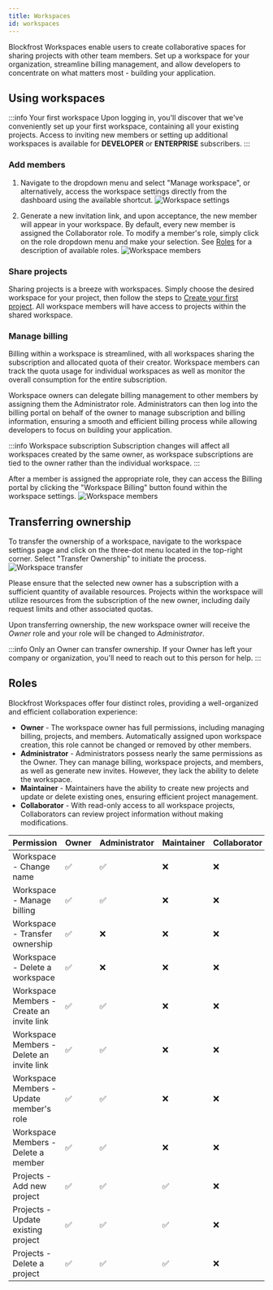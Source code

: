 ```yaml
---
title: Workspaces
id: workspaces
---
```


Blockfrost Workspaces enable users to create collaborative spaces for sharing projects with other team members. Set up a workspace for your organization, streamline billing management, and allow developers to concentrate on what matters most - building your application.

## Using workspaces

:::info Your first workspace
Upon logging in, you'll discover that we've conveniently set up your first workspace, containing all your existing projects. Access to inviting new members or setting up additional workspaces is available for **DEVELOPER** or **ENTERPRISE** subscribers.
:::

### Add members

1. Navigate to the dropdown menu and select "Manage workspace", or alternatively, access the workspace settings directly from the dashboard using the available shortcut.
   ![Workspace settings](/img/workspaces/dashboard-workspace-settings-shortcut.png)

2. Generate a new invitation link, and upon acceptance, the new member will appear in your workspace. By default, every new member is assigned the Collaborator role. To modify a member's role, simply click on the role dropdown menu and make your selection. See [Roles](#roles) for a description of available roles.
   ![Workspace members](/img/workspaces/members.png)

### Share projects

Sharing projects is a breeze with workspaces. Simply choose the desired workspace for your project, then follow the steps to [Create your first project](/overview/getting-started#creating-first-project). All workspace members will have access to projects within the shared workspace.

### Manage billing

Billing within a workspace is streamlined, with all workspaces sharing the subscription and allocated quota of their creator.
Workspace members can track the quota usage for individual workspaces as well as monitor the overall consumption for the entire subscription.

Workspace owners can delegate billing management to other members by assigning them the Administrator role. Administrators can then log into the billing portal on behalf of the owner to manage subscription and billing information, ensuring a smooth and efficient billing process while allowing developers to focus on building your application.

:::info Workspace subscription
Subscription changes will affect all workspaces created by the same owner, as workspace subscriptions are tied to the owner rather than the individual workspace.
:::

After a member is assigned the appropriate role, they can access the Billing portal by clicking the "Workspace Billing" button found within the workspace settings.
![Workspace members](/img/workspaces/billing.png)

## Transferring ownership

To transfer the ownership of a workspace, navigate to the workspace settings page and click on the three-dot menu located in the top-right corner. Select "Transfer Ownership" to initiate the process.
![Workspace transfer](/img/workspaces/transfer.png)

Please ensure that the selected new owner has a subscription with a sufficient quantity of available resources.
Projects within the workspace will utilize resources from the subscription of the new owner, including daily request limits and other associated quotas.

Upon transferring ownership, the new workspace owner will receive the _Owner_ role and your role will be changed to _Administrator_.

:::info
Only an Owner can transfer ownership. If your Owner has left your company or organization, you'll need to reach out to this person for help.
:::

## Roles

Blockfrost Workspaces offer four distinct roles, providing a well-organized and efficient collaboration experience:

- **Owner** - The workspace owner has full permissions, including managing billing, projects, and members. Automatically assigned upon workspace creation, this role cannot be changed or removed by other members.
- **Administrator** - Administrators possess nearly the same permissions as the Owner. They can manage billing, workspace projects, and members, as well as generate new invites. However, they lack the ability to delete the workspace.
- **Maintainer** - Maintainers have the ability to create new projects and update or delete existing ones, ensuring efficient project management.
- **Collaborator** - With read-only access to all workspace projects, Collaborators can review project information without making modifications.

| Permission                                | Owner | Administrator | Maintainer | Collaborator |
| ----------------------------------------- | ----- | ------------- | ---------- | ------------ |
| Workspace - Change name                   | ✅    | ✅            | ❌         | ❌           |
| Workspace - Manage billing                | ✅    | ✅            | ❌         | ❌           |
| Workspace - Transfer ownership            | ✅    | ❌            | ❌         | ❌           |
| Workspace - Delete a workspace            | ✅    | ❌            | ❌         | ❌           |
| Workspace Members - Create an invite link | ✅    | ✅            | ❌         | ❌           |
| Workspace Members - Delete an invite link | ✅    | ✅            | ❌         | ❌           |
| Workspace Members - Update member's role  | ✅    | ✅            | ❌         | ❌           |
| Workspace Members - Delete a member       | ✅    | ✅            | ❌         | ❌           |
| Projects - Add new project                | ✅    | ✅            | ✅         | ❌           |
| Projects - Update existing project        | ✅    | ✅            | ✅         | ❌           |
| Projects - Delete a project               | ✅    | ✅            | ✅         | ❌           |
